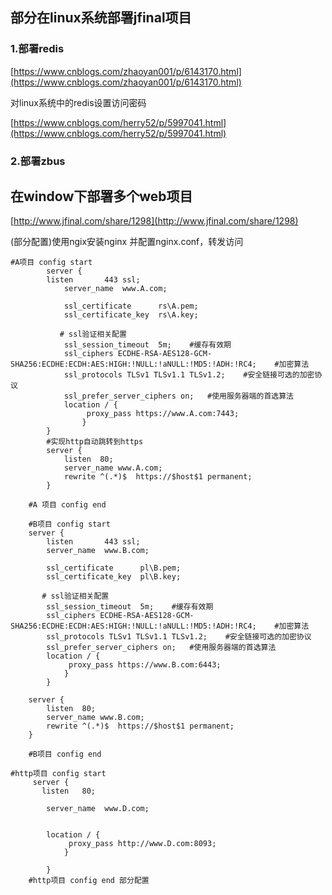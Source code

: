 ## 部分在linux系统部署jfinal项目

### 1.部署redis

[https://www.cnblogs.com/zhaoyan001/p/6143170.html](https://www.cnblogs.com/zhaoyan001/p/6143170.html)

对linux系统中的redis设置访问密码

[https://www.cnblogs.com/herry52/p/5997041.html](https://www.cnblogs.com/herry52/p/5997041.html)

### 2.部署zbus

## 在window下部署多个web项目

[http://www.jfinal.com/share/1298](http://www.jfinal.com/share/1298)

\(部分配置\)使用ngix安装nginx 并配置nginx.conf，转发访问

```
#A项目 config start    
        server {
        listen       443 ssl;
            server_name  www.A.com;

            ssl_certificate      rs\A.pem;
            ssl_certificate_key  rs\A.key;

           # ssl验证相关配置
            ssl_session_timeout  5m;    #缓存有效期
            ssl_ciphers ECDHE-RSA-AES128-GCM-SHA256:ECDHE:ECDH:AES:HIGH:!NULL:!aNULL:!MD5:!ADH:!RC4;    #加密算法
            ssl_protocols TLSv1 TLSv1.1 TLSv1.2;    #安全链接可选的加密协议
            ssl_prefer_server_ciphers on;   #使用服务器端的首选算法
            location / {
                 proxy_pass https://www.A.com:7443;
                }
        }    
        #实现http自动跳转到https
        server {  
            listen  80;  
            server_name www.A.com;      
            rewrite ^(.*)$  https://$host$1 permanent;  
        }      

    #A 项目 config end    

    #B项目 config start    
    server {
        listen       443 ssl;
        server_name  www.B.com;

        ssl_certificate      pl\B.pem;
        ssl_certificate_key  pl\B.key;

       # ssl验证相关配置
        ssl_session_timeout  5m;    #缓存有效期
        ssl_ciphers ECDHE-RSA-AES128-GCM-SHA256:ECDHE:ECDH:AES:HIGH:!NULL:!aNULL:!MD5:!ADH:!RC4;    #加密算法
        ssl_protocols TLSv1 TLSv1.1 TLSv1.2;    #安全链接可选的加密协议
        ssl_prefer_server_ciphers on;   #使用服务器端的首选算法
        location / {
             proxy_pass https://www.B.com:6443;
            }
        }    

    server {  
        listen  80;  
        server_name www.B.com;      
        rewrite ^(.*)$  https://$host$1 permanent;  
    }      

    #B项目 config end
```

```
#http项目 config start 
     server {
       listen   80;

        server_name  www.D.com;


        location / {
             proxy_pass http://www.D.com:8093;
            }    

        }    
    #http项目 config end 部分配置
```




